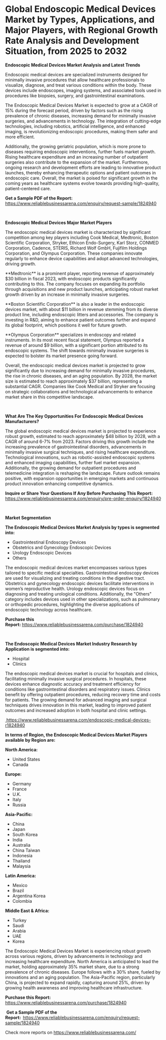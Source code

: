 <p><h1>Global Endoscopic Medical Devices Market by Types, Applications, and Major Players, with Regional Growth Rate Analysis and Development Situation, from 2025 to 2032</h1></p><p><strong>Endoscopic Medical Devices Market Analysis and Latest Trends</strong></p>
<p><p>Endoscopic medical devices are specialized instruments designed for minimally invasive procedures that allow healthcare professionals to visualize, diagnose, and treat various conditions within the body. These devices include endoscopes, imaging systems, and associated tools used in procedures like biopsies, surgery, and gastrointestinal examinations. </p><p>The Endoscopic Medical Devices Market is expected to grow at a CAGR of 15% during the forecast period, driven by factors such as the rising prevalence of chronic diseases, increasing demand for minimally invasive surgeries, and advancements in technology. The integration of cutting-edge technologies, including robotics, artificial intelligence, and enhanced imaging, is revolutionizing endoscopic procedures, making them safer and more efficient. </p><p>Additionally, the growing geriatric population, which is more prone to diseases requiring endoscopic interventions, further fuels market growth. Rising healthcare expenditure and an increasing number of outpatient surgeries also contribute to the expansion of the market. Furthermore, ongoing research and development efforts are leading to innovative product launches, thereby enhancing therapeutic options and patient outcomes in endoscopic care. Overall, the market is poised for significant growth in the coming years as healthcare systems evolve towards providing high-quality, patient-centered care.</p></p>
<p><strong>Get a Sample PDF of the Report:&nbsp;</strong> <a href="https://www.reliablebusinessarena.com/enquiry/request-sample/1824940?utm_campaign=3176&utm_medium=2&utm_source=Github&utm_content=ia&utm_term=05032025&utm_id=endoscopic-medical-devices">https://www.reliablebusinessarena.com/enquiry/request-sample/1824940</a></p>
<p>&nbsp;</p>
<p><strong>Endoscopic Medical Devices Major Market Players</strong></p>
<p><p>The endoscopic medical devices market is characterized by significant competition among key players including Cook Medical, Medtronic, Boston Scientific Corporation, Stryker, Ethicon Endo-Surgery, Karl Storz, CONMED Corporation, Cadence, STERIS, Richard Wolf GmbH, Fujifilm Holdings Corporation, and Olympus Corporation. These companies innovate regularly to enhance device capabilities and adopt advanced technologies, driving growth.</p><p>**Medtronic** is a prominent player, reporting revenue of approximately $30 billion in fiscal 2023, with endoscopic products significantly contributing to this. The company focuses on expanding its portfolio through acquisitions and new product launches, anticipating robust market growth driven by an increase in minimally invasive surgeries.</p><p>**Boston Scientific Corporation** is also a leader in the endoscopic devices market, with about $11 billion in revenue stemming from its diverse product line, including endoscopic litters and accessories. The company is investing in R&D, aiming to enhance patient outcomes further and expand its global footprint, which positions it well for future growth.</p><p>**Olympus Corporation** specializes in endoscopy and related instruments. In its most recent fiscal statement, Olympus reported a revenue of around $9 billion, with a significant portion attributed to its endoscopic systems. The shift towards minimally invasive surgeries is expected to bolster its market presence going forward.</p><p>Overall, the endoscopic medical devices market is projected to grow significantly due to increasing demand for minimally invasive procedures, the rise in chronic diseases, and an aging population. By 2028, the market size is estimated to reach approximately $37 billion, representing a substantial CAGR. Companies like Cook Medical and Stryker are focusing on strategic collaborations and technological advancements to enhance market share in this competitive landscape.</p></p>
<p>&nbsp;</p>
<p><strong>What Are The Key Opportunities For Endoscopic Medical Devices Manufacturers?</strong></p>
<p><p>The global endoscopic medical devices market is projected to experience robust growth, estimated to reach approximately $48 billion by 2028, with a CAGR of around 6-7% from 2023. Factors driving this growth include the increasing prevalence of gastrointestinal disorders, advancements in minimally invasive surgical techniques, and rising healthcare expenditure. Technological innovations, such as robotic-assisted endoscopic systems and enhanced imaging capabilities, further fuel market expansion. Additionally, the growing demand for outpatient procedures and telemedicine integration is reshaping the landscape. Future outlook remains positive, with expansion opportunities in emerging markets and continuous product innovation enhancing competitive dynamics.</p></p>
<p><strong>Inquire or Share Your Questions If Any Before Purchasing This Report:</strong> <a href="https://www.reliablebusinessarena.com/enquiry/pre-order-enquiry/1824940?utm_campaign=3176&utm_medium=2&utm_source=Github&utm_content=ia&utm_term=05032025&utm_id=endoscopic-medical-devices">https://www.reliablebusinessarena.com/enquiry/pre-order-enquiry/1824940</a></p>
<p>&nbsp;</p>
<p><strong>Market Segmentation</strong></p>
<p><strong>The Endoscopic Medical Devices Market Analysis by types is segmented into:</strong></p>
<p><ul><li>Gastrointestinal Endoscopy Devices</li><li>Obstetrics and Gynecology Endoscopic Devices</li><li>Urology Endoscopic Devices</li><li>Others</li></ul></p>
<p><p>The endoscopic medical devices market encompasses various types tailored to specific medical specialties. Gastrointestinal endoscopy devices are used for visualizing and treating conditions in the digestive tract. Obstetrics and gynecology endoscopic devices facilitate interventions in women’s reproductive health. Urology endoscopic devices focus on diagnosing and treating urological conditions. Additionally, the "Others" category includes devices used in other specializations, such as pulmonary or orthopedic procedures, highlighting the diverse applications of endoscopic technology across healthcare.</p></p>
<p><strong>Purchase this Report:&nbsp;</strong><a href="https://www.reliablebusinessarena.com/purchase/1824940?utm_campaign=3176&utm_medium=2&utm_source=Github&utm_content=ia&utm_term=05032025&utm_id=endoscopic-medical-devices">https://www.reliablebusinessarena.com/purchase/1824940</a></p>
<p>&nbsp;</p>
<p><strong>The Endoscopic Medical Devices Market Industry Research by Application is segmented into:</strong></p>
<p><ul><li>Hospital</li><li>Clinics</li></ul></p>
<p><p>The endoscopic medical devices market is crucial for hospitals and clinics, facilitating minimally invasive surgical procedures. In hospitals, these devices enhance diagnostic accuracy and treatment efficiency for conditions like gastrointestinal disorders and respiratory issues. Clinics benefit by offering outpatient procedures, reducing recovery time and costs for patients. The growing demand for advanced imaging and surgical techniques drives innovation in this market, leading to improved patient outcomes and increased adoption in both hospital and clinic settings.</p></p>
<p><a href="https://www.reliablebusinessarena.com/endoscopic-medical-devices-r1824940?utm_campaign=3176&utm_medium=2&utm_source=Github&utm_content=ia&utm_term=05032025&utm_id=endoscopic-medical-devices">&nbsp;https://www.reliablebusinessarena.com/endoscopic-medical-devices-r1824940</a></p>
<p><strong>In terms of Region, the Endoscopic Medical Devices Market Players available by Region are:</strong></p>
<p>
    <p> <strong> North America: </strong>
        <ul>
            <li>United States</li>
            <li>Canada</li>
        </ul>
        </p> 
    <p> <strong> Europe: </strong>
        <ul>
            <li>Germany</li>
            <li>France</li>
            <li>U.K.</li>
            <li>Italy</li>
            <li>Russia</li>
        </ul>
        </p> 
    <p> <strong> Asia-Pacific: </strong>
        <ul>
            <li>China</li>
            <li>Japan</li>
            <li>South Korea</li>
            <li>India</li>
            <li>Australia</li>
            <li>China Taiwan</li>
            <li>Indonesia</li>
            <li>Thailand</li>
            <li>Malaysia</li>
        </ul>
        </p> 
    <p> <strong> Latin America: </strong>
        <ul>
            <li>Mexico</li>
            <li>Brazil</li>
            <li>Argentina Korea</li>
            <li>Colombia</li>
        </ul>
        </p> 
    <p> <strong> Middle East & Africa: </strong>
        <ul>
            <li>Turkey</li>
            <li>Saudi</li>
            <li>Arabia</li>
            <li>UAE</li>
            <li>Korea</li>
        </ul>
    </p>
    </p>
<p><p>The Endoscopic Medical Devices Market is experiencing robust growth across various regions, driven by advancements in technology and increasing healthcare expenditure. North America is anticipated to lead the market, holding approximately 35% market share, due to a strong prevalence of chronic diseases. Europe follows with a 30% share, fueled by innovations and an aging population. The Asia-Pacific region, particularly China, is projected to expand rapidly, capturing around 25%, driven by growing health awareness and improving healthcare infrastructure.</p></p>
<p><strong>Purchase this Report: </strong><a href="https://www.reliablebusinessarena.com/purchase/1824940?utm_campaign=3176&utm_medium=2&utm_source=Github&utm_content=ia&utm_term=05032025&utm_id=endoscopic-medical-devices">https://www.reliablebusinessarena.com/purchase/1824940</a></p>
<p>&nbsp;<strong>Get a Sample PDF of the Report:&nbsp;&nbsp;</strong><a href="https://www.reliablebusinessarena.com/enquiry/request-sample/1824940?utm_campaign=3176&utm_medium=2&utm_source=Github&utm_content=ia&utm_term=05032025&utm_id=endoscopic-medical-devices">https://www.reliablebusinessarena.com/enquiry/request-sample/1824940</a></p>
<p><strong></strong></p>
<p>Check more reports on <a href="https://www.reliablebusinessarena.com/?utm_campaign=3176&utm_medium=2&utm_source=Github&utm_content=ia&utm_term=05032025&utm_id=endoscopic-medical-devices">https://www.reliablebusinessarena.com/</a></p>